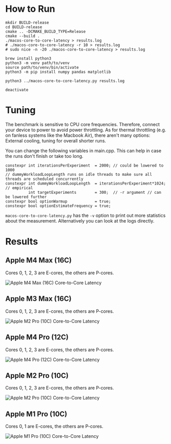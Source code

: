 # How to Run

```
mkdir BUILD-release
cd BUILD-release
cmake .. -DCMAKE_BUILD_TYPE=Release
cmake --build .
./macos-core-to-core-latency > results.log
# ./macos-core-to-core-latency -r 10 > results.log
# sudo nice -n -20 ./macos-core-to-core-latency > results.log

brew install python3
python3 -m venv path/to/venv
source path/to/venv/bin/activate
python3 -m pip install numpy pandas matplotlib

python3 ../macos-core-to-core-latency.py results.log

deactivate
```

# Tuning

The benchmark is sensitive to CPU core frequencies.
Therefore, connect your device to power to avoid power throttling.
As for thermal throttling (e.g. on fanless systems like the Macbook Air), there aren't many options: External cooling, tuning for overall shorter runs.

You can change the following variables in main.cpp.
This can help in case the runs don't finish or take too long.

```
constexpr int iterationsPerExperiment  = 2000; // could be lowered to 1000
// dummyWorkloadLoopLength runs on idle threads to make sure all threads are scheduled concurrently
constexpr int dummyWorkloadLoopLength  = iterationsPerExperiment*1024; // empirical
          int targetExperiments        = 300;  // -r argument // can be lowered further
constexpr bool optionWarmup            = true;
constexpr bool optionEstimateFrequency = true;
```

`macos-core-to-core-latency.py` has the `-v` option to print out more statistics about the measurement.
Alternatively you can look at the logs directly.

# Results

## Apple M4 Max (16C)

Cores 0, 1, 2, 3 are E-cores, the others are P-cores.

![Apple M4 Max (16C) Core-to-Core Latency](results/241208-1-m4max-steady_clock-i-2000-r-300.png?raw=true "Apple M4 Max (16C) Core-to-Core Latency")

## Apple M3 Max (16C)

Cores 0, 1, 2, 3 are E-cores, the others are P-cores.

![Apple M2 Pro (10C) Core-to-Core Latency](results/241212-0-m3max.png?raw=true "Apple M3 Max (16C) Core-to-Core Latency")

## Apple M4 Pro (12C)

Cores 0, 1, 2, 3 are E-cores, the others are P-cores.

![Apple M4 Pro (12C) Core-to-Core Latency](results/241204-0-m4pro-cntvct_el0-i-2000-r-300.png?raw=true "Apple M2 Pro (12C) Core-to-Core Latency")

## Apple M2 Pro (10C)

Cores 0, 1, 2, 3 are E-cores, the others are P-cores.

![Apple M2 Pro (10C) Core-to-Core Latency](results/241204-1-m2pro-steady_clock-i-2000-r-300.png?raw=true "Apple M2 Pro (10C) Core-to-Core Latency")

## Apple M1 Pro (10C)

Cores 0, 1 are E-cores, the others are P-cores.

![Apple M1 Pro (10C) Core-to-Core Latency](results/241207-1-m1pro-steady-clock-i-2000-r-300.png?raw=true "Apple M1 Pro (10C) Core-to-Core Latency")

